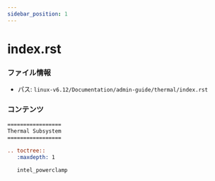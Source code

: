 ```yaml
---
sidebar_position: 1
---
```

# index.rst

### ファイル情報

- パス: `linux-v6.12/Documentation/admin-guide/thermal/index.rst`

### コンテンツ

```rst
=================
Thermal Subsystem
=================

.. toctree::
   :maxdepth: 1

   intel_powerclamp

```
